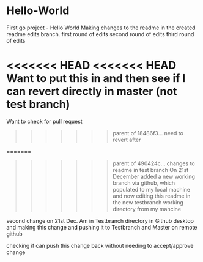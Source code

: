 

# Hello-World
First go project - Hello World
Making changes to the readme in the created readme edits branch.
first round of edits
second round of edits
third round of edits

<<<<<<< HEAD
<<<<<<< HEAD
Want to put this in and then see if I can revert directly in master (not test branch)
=======

Want to check for pull request
>>>>>>> parent of 18486f3... need to revert after


=======
>>>>>>> parent of 490424c... changes to readme in test branch
On 21st December added a new working branch via github, which populated to my local machine and now editing this readme in the new testbranch working directory from my mahcine

second change on 21st Dec.  Am in Testbranch directory in Github desktop and making this change and pushing it to Testbranch and Master on remote github

checking if can push this change back without needing to accept/approve change
